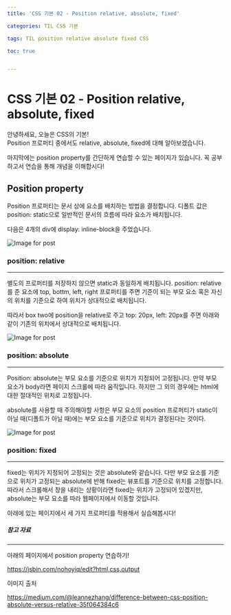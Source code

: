```yaml
---
title: 'CSS 기본 02 - Position relative, absolute, fixed'

categories: TIL CSS 기본

tags: TIL position relative absolute fixed CSS

toc: true


---
```



# CSS 기본 02 - Position relative, absolute, fixed

안녕하세요, 오늘은 CSS의 기본!  
Position 프로퍼티 중에서도 relative, absolute, fixed에 대해 알아보겠습니다.

마지막에는 position property를 간단하게 연습할 수 있는 페이지가 있습니다. 
꼭 공부하고서 연습을 통해 개념을 이해합시다!




## Position property  

Position 프로퍼티는 문서 상에 요소를 배치하는 방법을 결정합니다. 
디폴트 값은 position: static으로 일반적인 문서의 흐름에 따라 요소가 배치됩니다. 

다음은 4개의 div에 display: inline-block을 주었습니다.

![Image for post](https://miro.medium.com/max/429/1*iVt-tUfGKHZyEkspuu7LlQ.png)



### position: relative

------

별도의 프로퍼티를 저장하지 않으면 static과 동일하게 배치됩니다. 
position: relative를 준 요소에 top, bottm, left, right 프로퍼티를 주면 기준이 되는 부모 요소 혹은 자신의 위치를 기준으로 하여 위치가 상대적으로 배치됩니다.

따라서 box two에 position을 relative로 주고 top: 20px, left: 20px를 주면 아래와 같이 기존의 위치에서 상대적으로 배치됩니다. 

![Image for post](https://miro.medium.com/max/455/1*3N2ousp3yth9ovHA8TpDZw.png)



### position: absolute

------

Position: absolute는 부모 요소를 기준으로 위치가 지정되어 고정됩니다. 
만약 부모 요소가 body라면 페이지 스크롤에 따라 움직입니다. 하지만 그 외의 경우에는 html에 대한 절대적인 위치로 고정됩니다.

absolute를 사용할 때 주의해야할 사항은 부모 요소의 position 프로퍼티가 static이 아닐 때(디폴트가 아닐 때)에는 부모 요소를 기준으로 위치가 결정된다는 것이다. 

![Image for post](https://miro.medium.com/max/343/1*XDqGjAEa_sNL1OlPQhEb7A.png)

### position: fixed

------

fixed는 위치가 지정되어 고정되는 것은 absolute와 같습니다. 
다만 부모 요소를 기준으로 위치가 고정되는 absolute에 반해 fixed는 뷰포트를 기준으로 위치를 고정합니다. 따라서 스크롤해서 창을 내리는 상황이라면 fixed는 위치가 고정되어 있겠지만, absolute는 부모 요소를 따라 웹페이지에서 이동할 것입니다.

아래에 있는 페이지에서 세 가지 프로퍼티를 적용해서 실습해봅시다! 









##### 참고 자료

------

아래의 페이지에서 position property 연습하기!

https://jsbin.com/nohoyiq/edit?html,css,output

이미지 출처

https://medium.com/@leannezhang/difference-between-css-position-absolute-versus-relative-35f064384c6

